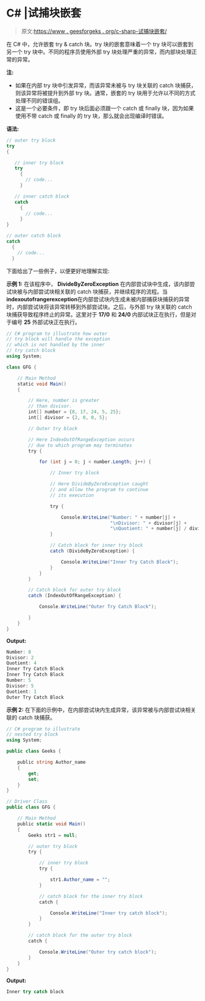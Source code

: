 # C# |试捕块嵌套

> 原文:[https://www . geesforgeks . org/c-sharp-试捕块嵌套/](https://www.geeksforgeeks.org/c-sharp-nesting-of-try-and-catch-blocks/)

在 C# 中，允许嵌套 try & catch 块。try 块的嵌套意味着一个 try 块可以嵌套到另一个 try 块中。不同的程序员使用外部 try 块处理严重的异常，而内部块处理正常的异常。

**注:**

*   如果在内部 try 块中引发异常，而该异常未被与 try 块关联的 catch 块捕获，则该异常将被提升到外部 try 块。通常，嵌套的 try 块用于允许以不同的方式处理不同的错误组。
*   这是一个必要条件，即 try 块后面必须跟一个 catch 或 finally 块，因为如果使用不带 catch 或 finally 的 try 块，那么就会出现编译时错误。

**语法:**

```cs
// outer try block
try
{

   // inner try block
   try
     {
       // code...
     }

   // inner catch block
   catch
     {
       // code...
     }
}

// outer catch block
catch
  {
    // code...
  }

```

下面给出了一些例子，以便更好地理解实现:

**示例 1:** 在该程序中， **DivideByZeroException** 在内部尝试块中生成，该内部尝试块被与内部尝试块相关联的 catch 块捕获，并继续程序的流程。当**indexoutofrangerexception**在内部尝试块内生成未被内部捕获块捕获的异常时，内部尝试块将该异常转移到外部尝试块。之后，与外部 try 块关联的 catch 块捕获导致程序终止的异常。这里对于 **17/0** 和 **24/0** 内部试块正在执行，但是对于编号 **25** 外部试块正在执行。

```cs
// C# program to illustrate how outer
// try block will handle the exception
// which is not handled by the inner 
// try catch block
using System;

class GFG {

    // Main Method
    static void Main()
    {

        // Here, number is greater
        // than divisor.
        int[] number = {8, 17, 24, 5, 25};
        int[] divisor = {2, 0, 0, 5};

        // Outer try block

        // Here IndexOutOfRangeException occurs
        // due to which program may terminates
        try {

            for (int j = 0; j < number.Length; j++) {

                // Inner try block

                // Here DivideByZeroException caught
                // and allow the program to continue 
                // its execution

                try {

                    Console.WriteLine("Number: " + number[j] + 
                                      "\nDivisor: " + divisor[j] + 
                                      "\nQuotient: " + number[j] / divisor[j]);
                }

                // Catch block for inner try block
                catch (DivideByZeroException) {

                    Console.WriteLine("Inner Try Catch Block");
                }
            }
        }

        // Catch block for outer try block
        catch (IndexOutOfRangeException) {

            Console.WriteLine("Outer Try Catch Block");

        }
    }
}
```

**Output:**

```cs
Number: 8
Divisor: 2
Quotient: 4
Inner Try Catch Block
Inner Try Catch Block
Number: 5
Divisor: 5
Quotient: 1
Outer Try Catch Block

```

**示例 2:** 在下面的示例中，在内部尝试块内生成异常，该异常被与内部尝试块相关联的 catch 块捕获。

```cs
// C# program to illustrate
// nested try block
using System;

public class Geeks {

    public string Author_name
    {
        get;
        set;
    }
}

// Driver Class
public class GFG {

    // Main Method
    public static void Main()
    {
        Geeks str1 = null;

        // outer try block
        try {

            // inner try block
            try {

                str1.Author_name = "";
            }

            // catch block for the inner try block
            catch {

                Console.WriteLine("Inner try catch block");
            }
        }

        // catch block for the outer try block
        catch {

            Console.WriteLine("Outer try catch block");
        }
    }
}
```

**Output:**

```cs
Inner try catch block

```